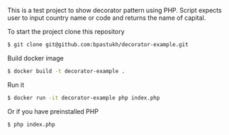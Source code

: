 This is a test project to show decorator pattern using PHP.
Script expects user to input country name or code and returns the name of capital.

To start the project clone this repository

```bash
$ git clone git@github.com:bpastukh/decorator-example.git
```

Build docker image

```bash
$ docker build -t decorator-example .
```

Run it

```bash
$ docker run -it decorator-example php index.php
```

Or if you have preinstalled PHP

```bash
$ php index.php
```
